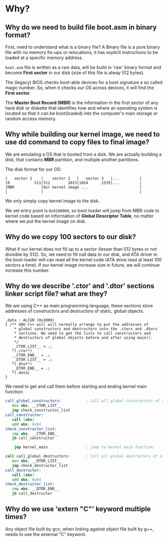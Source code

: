 # Why?

## Why do we need to build file boot.asm in binary format?

First, need to understand what is a binary file? A Binary file is a pure binary file with no memory fix-ups or relocations, it has explicit instructions to be loaded at a specific memory address.

`boot.asm` file is written as a raw data, will be build in 'raw' binary format and become **First sector** in our disk (size of this file is alway 512 bytes).

The (legacy) BIOS checks boot-able devices for a boot signature a so called magic number. So, when it checks our OS across devices, it will find the **First sector**.

The **Master Boot Record (MBR)** is the information in the first sector of any hard disk or diskette that identifies how and where an operating system is located so that it can be boot(loaded) into the computer's main storage or random access memory.

## Why while building our kernel image, we need to use dd command to copy files to final image?

We are emulating a OS that is booted from a disk. We are actually building a disk, that contains **MBR** partition, and multiple another partitions.

The disk format for our OS:

```text
|   sector 1    |    sector 2   |   sector 3   |...         |
|0           511|512        1023|1024      1535|...         |
|MBR            |Our kernel image ...                       |
|               |                                           |    
```

We only simply copy kernel image to the disk.

We set entry point is `0x0100000`, so boot loader will jump from MBR code to kernel code based on information of **Global Descriptor Table**, no matter where we put the kernel image on disk.

## Why do we copy 100 sectors to our disk?

What if our kernel does not fill up to a sector (lesser than 512 bytes or not divisible by 512). So, we need to fill null data to our disk, and ATA driver in the boot-loader will can read all the kernel code (ATA drive read at least 100 sectors a time). If our kernel image increase size in future, we will continue increase this number.

## Why do we describe '.ctor' and '.dtor' sections linker script file? what are they?

We are using C++ as main programming language, these sections store addresses of constructors and destructors of static, global objects.

```linker
.data : ALIGN (0x1000)
{ /** GNU C++ will will normally arrange to put the addresses of 
    * global constructors and destructors into the .ctors and .dtors 
    * sections. We need to get the lists to call constructors and
    * destructors of global objects before and after using main().
    */
   __CTOR_LIST__ = .;
   *(.ctor*)
   __CTOR_END__ = .;
   __DTOR_LIST__ = .;
   *(.dtor*)
   __DTOR_END__ = .;
   *(.data)
}
```

We need to get and call them before starting and ending kernel main function:

```asm
call_global_constructors:           ; Call all global constructors of static, global object.
   mov ebx, __CTOR_LIST__
   jmp check_constructor_list
call_constructor:
   call [ebx]
   add ebx, 0x04
check_constructor_list:
   cmp ebx, __CTOR_END__
   jb call_constructor

    jmp kernel_main                 ; jump to kernel main function.

call call_global_destructors:       ; Call all global destructors of static, global object.
   mov ebx, __DTOR_LIST__
   jmp check_destructor_list
call_destructor:
   call [ebx]
   add ebx, 0x04
check_destructor_list:
   cmp ebx, __DTOR_END__
   jb call_destructor
```

## Why do we use 'extern "C"' keyword multiple times?

Any object file built by gcc, when linking against object file built by g++, needs to use the external "C" keyword.
